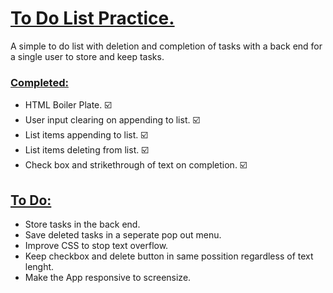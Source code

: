 <h1> <ins> To Do List Practice. </ins> </h1>

<p> A simple to do list with deletion and completion of tasks with a back end for a single user to store and keep tasks. </p>

<h3> <ins>  Completed:  </ins> </h3>
<ul>
  <li> HTML Boiler Plate. ☑️ </li>
  <li> User input clearing on appending to list. ☑️ </li>
  <li> List items appending to list. ☑️</li>
  <li> List items deleting from list. ☑️</li>
  <li> Check box and strikethrough of text on completion. ☑️</li> 
</ul>

<h2> <ins> To Do: </ins> </h2>
<ul> 
<li> Store tasks in the back end. </li>
<li> Save deleted tasks in a seperate pop out menu. </li>
<li> Improve CSS to stop text overflow. </li>
<li> Keep checkbox and delete button in same possition regardless of text lenght. </li>
  <li> Make the App responsive to screensize. </li>
</ul>
